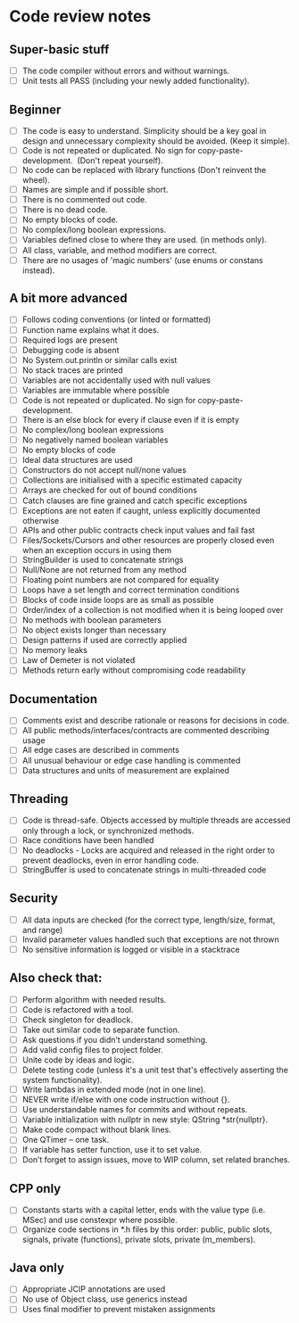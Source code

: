 # Code review notes

## Super-basic stuff

- [ ] The code compiler without errors and without warnings.
- [ ] Unit tests all PASS (including your newly added functionality).

## Beginner

- [ ] The code is easy to understand. Simplicity should be a key goal in design and unnecessary complexity should be avoided. (Keep it simple).
- [ ] Code is not repeated or duplicated. No sign for copy-paste-development.  (Don't repeat yourself).
- [ ] No code can be replaced with library functions (Don't reinvent the wheel).
- [ ] Names are simple and if possible short.
- [ ] There is no commented out code.
- [ ] There is no dead code.
- [ ] No empty blocks of code.
- [ ] No complex/long boolean expressions.
- [ ] Variables defined close to where they are used. (in methods only).
- [ ] All class, variable, and method modifiers are correct.
- [ ] There are no usages of 'magic numbers' (use enums or constans instead).

## A bit more advanced

- [ ] Follows coding conventions (or linted or formatted)
- [ ] Function name explains what it does.
- [ ] Required logs are present
- [ ] Debugging code is absent
- [ ] No System.out.println or similar calls exist
- [ ] No stack traces are printed
- [ ] Variables are not accidentally used with null values
- [ ] Variables are immutable where possible
- [ ] Code is not repeated or duplicated. No sign for copy-paste-development.
- [ ] There is an else block for every if clause even if it is empty
- [ ] No complex/long boolean expressions
- [ ] No negatively named boolean variables
- [ ] No empty blocks of code
- [ ] Ideal data structures are used
- [ ] Constructors do not accept null/none values
- [ ] Collections are initialised with a specific estimated capacity
- [ ] Arrays are checked for out of bound conditions
- [ ] Catch clauses are fine grained and catch specific exceptions
- [ ] Exceptions are not eaten if caught, unless explicitly documented otherwise
- [ ] APIs and other public contracts check input values and fail fast
- [ ] Files/Sockets/Cursors and other resources are properly closed even when an exception occurs in using them
- [ ] StringBuilder is used to concatenate strings
- [ ] Null/None are not returned from any method
- [ ] Floating point numbers are not compared for equality
- [ ] Loops have a set length and correct termination conditions
- [ ] Blocks of code inside loops are as small as possible
- [ ] Order/index of a collection is not modified when it is being looped over
- [ ] No methods with boolean parameters
- [ ] No object exists longer than necessary
- [ ] Design patterns if used are correctly applied
- [ ] No memory leaks
- [ ] Law of Demeter is not violated
- [ ] Methods return early without compromising code readability
  
## Documentation

- [ ] Comments exist and describe rationale or reasons for decisions in code. 
- [ ] All public methods/interfaces/contracts are commented describing usage
- [ ] All edge cases are described in comments
- [ ] All unusual behaviour or edge case handling is commented
- [ ] Data structures and units of measurement are explained

## Threading

- [ ] Code is thread-safe. Objects accessed by multiple threads are accessed only through a lock, or synchronized methods.
- [ ] Race conditions have been handled
- [ ] No deadlocks - Locks are acquired and released in the right order to prevent deadlocks, even in error handling code.
- [ ] StringBuffer is used to concatenate strings in multi-threaded code

## Security

- [ ] All data inputs are checked (for the correct type, length/size, format, and range)
- [ ] Invalid parameter values handled such that exceptions are not thrown
- [ ] No sensitive information is logged or visible in a stacktrace

## Also check that:

- [ ] Perform algorithm with needed results.
- [ ] Code is refactored with a tool.
- [ ] Check singleton for deadlock.
- [ ] Take out similar code to separate function.
- [ ] Ask questions if you didn’t understand something.
- [ ] Add valid config files to project folder.
- [ ] Unite code by ideas and logic.
- [ ] Delete testing code (unless it's a unit test that's effectively asserting the system functionality).
- [ ] Write lambdas in extended mode (not in one line).
- [ ] NEVER write if/else with one code instruction without   {}.
- [ ] Use understandable names for commits and without repeats.
- [ ] Variable initialization with nullptr in new style: QString *str{nullptr}.
- [ ] Make code compact without blank lines.
- [ ] One QTimer – one task.
- [ ] If variable has setter function, use it to set value.
- [ ] Don’t forget to assign issues, move to WIP column, set related branches.

## CPP only

- [ ] Constants starts with a capital letter, ends with the value type (i.e. MSec) and use constexpr where possible.
- [ ] Organize code sections in *.h files by this order: public, public slots, signals, private (functions), private slots, private (m_members).

## Java only
- [ ] Appropriate JCIP annotations are used
- [ ] No use of Object class, use generics instead
- [ ] Uses final modifier to prevent mistaken assignments
